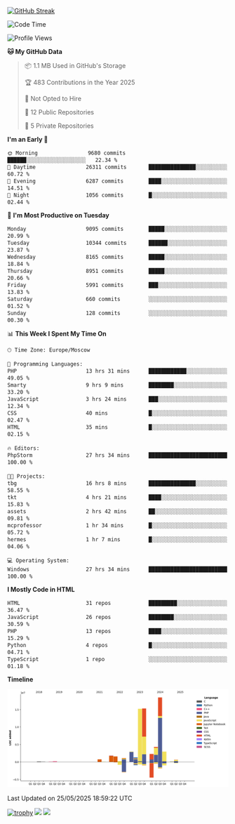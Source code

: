 [![GitHub Streak](https://github-readme-streak-stats.herokuapp.com/?user=yogik10)](https://git.io/streak-stats)
<!--START_SECTION:waka-->
![Code Time](http://img.shields.io/badge/Code%20Time-1%2C362%20hrs%2032%20mins-blue)

![Profile Views](http://img.shields.io/badge/Profile%20Views-0-blue)

**🐱 My GitHub Data** 

> 📦 1.1 MB Used in GitHub's Storage 
 > 
> 🏆 483 Contributions in the Year 2025
 > 
> 🚫 Not Opted to Hire
 > 
> 📜 12 Public Repositories 
 > 
> 🔑 5 Private Repositories 
 > 
**I'm an Early 🐤** 

```text
🌞 Morning                9680 commits        ██████░░░░░░░░░░░░░░░░░░░   22.34 % 
🌆 Daytime                26311 commits       ███████████████░░░░░░░░░░   60.72 % 
🌃 Evening                6287 commits        ████░░░░░░░░░░░░░░░░░░░░░   14.51 % 
🌙 Night                  1056 commits        █░░░░░░░░░░░░░░░░░░░░░░░░   02.44 % 
```
📅 **I'm Most Productive on Tuesday** 

```text
Monday                   9095 commits        █████░░░░░░░░░░░░░░░░░░░░   20.99 % 
Tuesday                  10344 commits       ██████░░░░░░░░░░░░░░░░░░░   23.87 % 
Wednesday                8165 commits        █████░░░░░░░░░░░░░░░░░░░░   18.84 % 
Thursday                 8951 commits        █████░░░░░░░░░░░░░░░░░░░░   20.66 % 
Friday                   5991 commits        ███░░░░░░░░░░░░░░░░░░░░░░   13.83 % 
Saturday                 660 commits         ░░░░░░░░░░░░░░░░░░░░░░░░░   01.52 % 
Sunday                   128 commits         ░░░░░░░░░░░░░░░░░░░░░░░░░   00.30 % 
```


📊 **This Week I Spent My Time On** 

```text
🕑︎ Time Zone: Europe/Moscow

💬 Programming Languages: 
PHP                      13 hrs 31 mins      ████████████░░░░░░░░░░░░░   49.05 % 
Smarty                   9 hrs 9 mins        ████████░░░░░░░░░░░░░░░░░   33.20 % 
JavaScript               3 hrs 24 mins       ███░░░░░░░░░░░░░░░░░░░░░░   12.34 % 
CSS                      40 mins             █░░░░░░░░░░░░░░░░░░░░░░░░   02.47 % 
HTML                     35 mins             █░░░░░░░░░░░░░░░░░░░░░░░░   02.15 % 

🔥 Editors: 
PhpStorm                 27 hrs 34 mins      █████████████████████████   100.00 % 

🐱‍💻 Projects: 
tbg                      16 hrs 8 mins       ███████████████░░░░░░░░░░   58.55 % 
tkt                      4 hrs 21 mins       ████░░░░░░░░░░░░░░░░░░░░░   15.83 % 
assets                   2 hrs 42 mins       ██░░░░░░░░░░░░░░░░░░░░░░░   09.81 % 
mcprofessor              1 hr 34 mins        █░░░░░░░░░░░░░░░░░░░░░░░░   05.72 % 
hermes                   1 hr 7 mins         █░░░░░░░░░░░░░░░░░░░░░░░░   04.06 % 

💻 Operating System: 
Windows                  27 hrs 34 mins      █████████████████████████   100.00 % 
```

**I Mostly Code in HTML** 

```text
HTML                     31 repos            █████████░░░░░░░░░░░░░░░░   36.47 % 
JavaScript               26 repos            ████████░░░░░░░░░░░░░░░░░   30.59 % 
PHP                      13 repos            ████░░░░░░░░░░░░░░░░░░░░░   15.29 % 
Python                   4 repos             █░░░░░░░░░░░░░░░░░░░░░░░░   04.71 % 
TypeScript               1 repo              ░░░░░░░░░░░░░░░░░░░░░░░░░   01.18 % 
```



**Timeline**

![Lines of Code chart](https://raw.githubusercontent.com/Yogik10/Yogik10/main/assets/bar_graph.png)


 Last Updated on 25/05/2025 18:59:22 UTC
<!--END_SECTION:waka-->
[![trophy](https://github-profile-trophy.vercel.app/?username=yogik10)](https://github.com/ryo-ma/github-profile-trophy)
![](https://github-profile-summary-cards.vercel.app/api/cards/profile-details?username=yogik10&theme=solarized_dark)
![](https://github-profile-summary-cards.vercel.app/api/cards/most-commit-language?username=yogik10&theme=solarized_dark)



